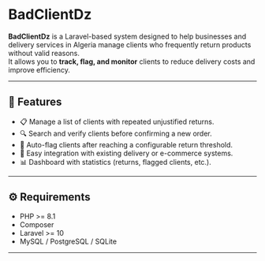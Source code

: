# BadClientDz

**BadClientDz** is a Laravel-based system designed to help businesses and delivery services in Algeria manage clients who frequently return products without valid reasons.  
It allows you to **track, flag, and monitor** clients to reduce delivery costs and improve efficiency.

---

## 🚀 Features

- 📋 Manage a list of clients with repeated unjustified returns.  
- 🔍 Search and verify clients before confirming a new order.  
- 🛑 Auto-flag clients after reaching a configurable return threshold.  
- 🔗 Easy integration with existing delivery or e-commerce systems.  
- 📊 Dashboard with statistics (returns, flagged clients, etc.).  

---

## ⚙️ Requirements

- PHP >= 8.1  
- Composer  
- Laravel >= 10  
- MySQL / PostgreSQL / SQLite  

---
